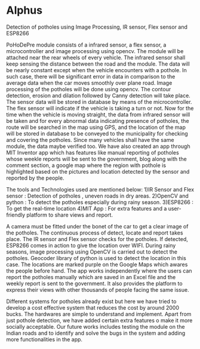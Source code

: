 # Alphus

Detection of potholes using Image Processing, IR sensor, Flex sensor and ESP8266

PoHoDePre module consists of a infrared sensor, a flex sensor, a microcontroller and image processing using opencv. The module will be attached near the rear wheels of every vehicle. The infrared sensor shall keep sensing the distance between the road and the module. The data will be nearly constant except when the vehicle encounters with a pothole. In such case, there will be significant error in data in comparison to the average data when the car moves smoothly over plane road. Image processing of the potholes will be done using opencv. The contour detection, erosion and dilation followed by Canny detection will take place. The sensor data will be stored in database by means of the microcontroller. The flex sensor will indicate if the vehicle is taking a turn or not. Now for the time when the vehicle is moving straight, the data from infrared sensor will be taken and for every abnormal data indicating presence of potholes, the route will be searched in the map using GPS, and the location of the map will be stored in database to be conveyed to the municipality for checking and covering the potholes. Since many vehicles shall have the same module, the data maybe verified too.
We have also created an app through MIT Inventor app which has features like manual reporting of potholes whose weekle reports will be sent to the government, blog along with the comment section, a google map where the region with pothole is highlighted based on the pictures and location detected by the sensor and reported by the people.







The tools and Technologies used are mentioned below:
1)IR Sensor and Flex sensor : Detection of potholes , uneven roads in dry areas.
2)OpenCV and python : To detect the potholes especially during rainy season.
3)ESP8266 : To get the real-time location 
4)MIT App : For extra features and a user-friendly platform to share views and report.







A camera must be fitted under the bonet of the car to get a clear image of the potholes. The continuous process of detect, locate and report takes place. The IR sensor and Flex sensor checks for the potholes. If detected, ESP8266 comes in action to give the location over WIFI. During rainy seasons, image processing using OpenCV is carried out to detect the potholes. Geocoder library of python is used to detect the location in this case. The locations are marked purple on the Google Maps which awares the people before hand.
The app works independently where the users can report the potholes manually which are saved in an Excel file and the weekly report is sent to the government. It also provides the platform to express their views with other thousands of people facing the same issue.






Different systems for potholes already exist but here we have tried to develop a cost effective system that reduces the cost by around 2000 bucks. The hardwares are simple to understand and implement. Apart from just pothole detection, we have added certain extra features o make it more socially acceptable. Our future works includes testing the module on the Indian roads and to identify and solve the bugs in the system and adding more functionalities in the app.  



